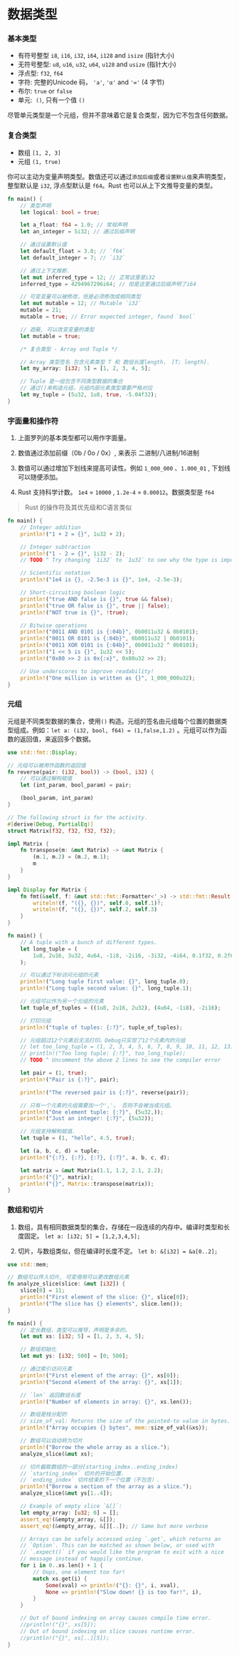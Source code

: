 # 数据类型

### 基本类型

- 有符号整型 `i8`, `i16`, `i32`, `i64`, `i128` and `isize` (指针大小)
- 无符号整型: `u8`, `u16`, `u32`, `u64`, `u128` and `usize` (指针大小)
- 浮点型: `f32`, `f64`
- 字符: 完整的Unicode 码， `'a'`, `'α'` and `'∞'` (4 字节)
- 布尔: `true` or `false`
- 单元:  `()`, 只有一个值 `()`

尽管单元类型是一个元组，但并不意味着它是复合类型，因为它不包含任何数据。

### 复合类型

- 数组 `[1, 2, 3]`
- 元组 `(1, true)`

你可以主动为变量声明类型。数值还可以通过`添加后缀`或者`设置默认值`来声明类型，整型默认是 `i32`, 浮点型默认是 `f64`。Rust 也可以从上下文推导变量的类型。

```rust
fn main() {
    // 类型声明
    let logical: bool = true;

    let a_float: f64 = 1.0; // 常规声明
    let an_integer = 5i32; // 通过后缀声明

    // 通过设置默认值
    let default_float = 3.0; // `f64`
    let default_integer = 7; // `i32`

    // 通过上下文推断.
    let mut inferred_type = 12; // 正常这里是i32
    inferred_type = 4294967296i64; // 但是这里通过后缀声明了i64

    // 可变变量可以被修改，但是必须修改成相同类型
    let mut mutable = 12; // Mutable `i32`
    mutable = 21;
    mutable = true; // Error expected integer, found `bool`

    // 遮蔽, 可以改变变量的类型
    let mutable = true;

    /* 复合类型 - Array and Tuple */

    // Array 类型签名 包含元素类型 T 和 数组长度length， [T; length].
    let my_array: [i32; 5] = [1, 2, 3, 4, 5];

    // Tuple 是一组包含不同类型数据的集合
    // 通过()来构造元组，元组内部元素类型需要严格对应
    let my_tuple = (5u32, 1u8, true, -5.04f32);
}
```

### 字面量和操作符

1. 上面罗列的基本类型都可以用作字面量。

2. 数值通过添加前缀（0b / 0o / 0x）, 来表示 二进制/八进制/16进制

3. 数值可以通过增加下划线来提高可读性。例如 `1_000_000` 、`1.000_01` , 下划线可以随便添加。

4. Rust 支持科学计数。 `1e4` = `10000` , `1.2e-4` = `0.00012`。数据类型是 `f64`

> Rust 的操作符及其优先级和C语言类似

```rust
fn main() {
    // Integer addition
    println!("1 + 2 = {}", 1u32 + 2);

    // Integer subtraction
    println!("1 - 2 = {}", 1i32 - 2);
    // TODO ^ Try changing `1i32` to `1u32` to see why the type is important

    // Scientific notation
    println!("1e4 is {}, -2.5e-3 is {}", 1e4, -2.5e-3);

    // Short-circuiting boolean logic
    println!("true AND false is {}", true && false);
    println!("true OR false is {}", true || false);
    println!("NOT true is {}", !true);

    // Bitwise operations
    println!("0011 AND 0101 is {:04b}", 0b0011u32 & 0b0101);
    println!("0011 OR 0101 is {:04b}", 0b0011u32 | 0b0101);
    println!("0011 XOR 0101 is {:04b}", 0b0011u32 ^ 0b0101);
    println!("1 << 5 is {}", 1u32 << 5);
    println!("0x80 >> 2 is 0x{:x}", 0x80u32 >> 2);

    // Use underscores to improve readability!
    println!("One million is written as {}", 1_000_000u32);
}
```

### 元组

元组是不同类型数据的集合，使用`()` 构造。元组的签名由元组每个位置的数据类型组成。例如：`let a: (i32, bool, f64) = (1,false,1.2)` 。元组可以作为函数的返回值，来返回多个数据。

```rust
use std::fmt::Display;

// 元组可以被用作函数的返回值
fn reverse(pair: (i32, bool)) -> (bool, i32) {
    // 可以通过解构赋值
    let (int_param, bool_param) = pair;

    (bool_param, int_param)
}

// The following struct is for the activity.
#[derive(Debug, PartialEq)]
struct Matrix(f32, f32, f32, f32);

impl Matrix {
    fn transpose(m: &mut Matrix) -> &mut Matrix {
        (m.1, m.2) = (m.2, m.1);
        m
    }
}

impl Display for Matrix {
    fn fmt(&self, f: &mut std::fmt::Formatter<'_>) -> std::fmt::Result {
        writeln!(f, "({}, {})", self.0, self.1)?;
        writeln!(f, "({}, {})", self.2, self.3)
    }
}

fn main() {
    // A tuple with a bunch of different types.
    let long_tuple = (
        1u8, 2u16, 3u32, 4u64, -1i8, -2i16, -3i32, -4i64, 0.1f32, 0.2f64, 'a', true,
    );

    // 可以通过下标访问元组的元素
    println!("Long tuple first value: {}", long_tuple.0);
    println!("Long tuple second value: {}", long_tuple.1);

    // 元组可以作为另一个元组的元素
    let tuple_of_tuples = ((1u8, 2u16, 2u32), (4u64, -1i8), -2i16);

    // 打印元组
    println!("tuple of tuples: {:?}", tuple_of_tuples);

    // 元组超过12个元素后无法打印。Debug只实现了12个元素内的元组
    // let too_long_tuple = (1, 2, 3, 4, 5, 6, 7, 8, 9, 10, 11, 12, 13);
    // println!("Too long tuple: {:?}", too_long_tuple);
    // TODO ^ Uncomment the above 2 lines to see the compiler error

    let pair = (1, true);
    println!("Pair is {:?}", pair);

    println!("The reversed pair is {:?}", reverse(pair));

    // 只有一个元素的元组需要加一个','。 否则不会被当成元组。
    println!("One element tuple: {:?}", (5u32,));
    println!("Just an integer: {:?}", (5u32));

    // 元组支持解构赋值.
    let tuple = (1, "hello", 4.5, true);

    let (a, b, c, d) = tuple;
    println!("{:?}, {:?}, {:?}, {:?}", a, b, c, d);

    let matrix = &mut Matrix(1.1, 1.2, 2.1, 2.2);
    println!("{}", matrix);
    println!("{}", Matrix::transpose(matrix));
}
```

### 数组和切片

1. 数组，具有相同数据类型的集合，存储在一段连续的内存中。编译时类型和长度固定。
   `let a: [i32; 5] = [1,2,3,4,5];`

2. 切片，与数组类似，但在编译时长度不定。
   `let b: &[i32] = &a[0..2];`

```rust
use std::mem;

// 数组可以传入切片, 可变借用可以更改数组元素
fn analyze_slice(slice: &mut [i32]) {
    slice[0] = 11;
    println!("First element of the slice: {}", slice[0]);
    println!("The slice has {} elements", slice.len());
}

fn main() {
    // 定长数组，类型可以推导，声明是多余的。
    let mut xs: [i32; 5] = [1, 2, 3, 4, 5];

    // 数组初始化
    let mut ys: [i32; 500] = [0; 500];

    // 通过索引访问元素
    println!("First element of the array: {}", xs[0]);
    println!("Second element of the array: {}", xs[1]);

    // `len` 返回数组长度
    println!("Number of elements in array: {}", xs.len());

    // 数组是栈分配的
    // size_of_val: Returns the size of the pointed-to value in bytes.
    println!("Array occupies {} bytes", mem::size_of_val(&xs));

    // 数组可以自动转为切片
    println!("Borrow the whole array as a slice.");
    analyze_slice(&mut xs);

    // 切片截取数组的一部分[starting_index..ending_index)
    // `starting_index` 切片的开始位置.
    // `ending_index` 切片结束的下一个位置（不包含）.
    println!("Borrow a section of the array as a slice.");
    analyze_slice(&mut ys[1..4]);

    // Example of empty slice `&[]`:
    let empty_array: [u32; 0] = [];
    assert_eq!(&empty_array, &[]);
    assert_eq!(&empty_array, &[][..]); // Same but more verbose

    // Arrays can be safely accessed using `.get`, which returns an
    // `Option`. This can be matched as shown below, or used with
    // `.expect()` if you would like the program to exit with a nice
    // message instead of happily continue.
    for i in 0..xs.len() + 1 {
        // Oops, one element too far!
        match xs.get(i) {
            Some(xval) => println!("{}: {}", i, xval),
            None => println!("Slow down! {} is too far!", i),
        }
    }

    // Out of bound indexing on array causes compile time error.
    //println!("{}", xs[5]);
    // Out of bound indexing on slice causes runtime error.
    //println!("{}", xs[..][5]);
}

```


